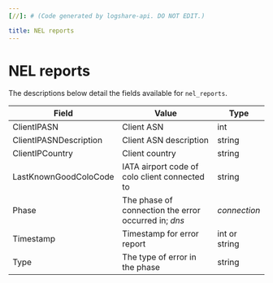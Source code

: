 ```yaml
---
[//]: # (Code generated by logshare-api. DO NOT EDIT.)

title: NEL reports
---
```


# NEL reports

The descriptions below detail the fields available for `nel_reports`.

<TableWrap>

| Field | Value | Type |
| -- | -- | -- |
| ClientIPASN | Client ASN | int |
| ClientIPASNDescription | Client ASN description | string |
| ClientIPCountry | Client country | string |
| LastKnownGoodColoCode | IATA airport code of colo client connected to | string |
| Phase | The phase of connection the error occurred in; <em>dns</em> | <em>connection</em> | <em>application</em> | <em>unknown</em> | string |
| Timestamp | Timestamp for error report | int or string |
| Type | The type of error in the phase | string |

</TableWrap>
